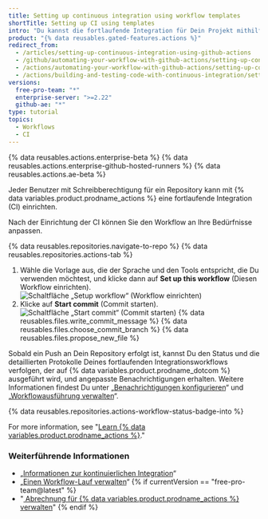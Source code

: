 ```yaml
---
title: Setting up continuous integration using workflow templates
shortTitle: Setting up CI using templates
intro: "Du kannst die fortlaufende Integration für Dein Projekt mithilfe einer Workflow-Vorlage einrichten, die der Sprache und den Tools entspricht, die Du verwenden möchtest."
product: "{% data reusables.gated-features.actions %}"
redirect_from:
  - /articles/setting-up-continuous-integration-using-github-actions
  - /github/automating-your-workflow-with-github-actions/setting-up-continuous-integration-using-github-actions
  - /actions/automating-your-workflow-with-github-actions/setting-up-continuous-integration-using-github-actions
  - /actions/building-and-testing-code-with-continuous-integration/setting-up-continuous-integration-using-github-actions
versions:
  free-pro-team: "*"
  enterprise-server: ">=2.22"
  github-ae: "*"
type: tutorial
topics:
  - Workflows
  - CI
---
```


{% data reusables.actions.enterprise-beta %}
{% data reusables.actions.enterprise-github-hosted-runners %}
{% data reusables.actions.ae-beta %}

Jeder Benutzer mit Schreibberechtigung für ein Repository kann mit {% data variables.product.prodname_actions %} eine fortlaufende Integration (CI) einrichten.

Nach der Einrichtung der CI können Sie den Workflow an Ihre Bedürfnisse anpassen.

{% data reusables.repositories.navigate-to-repo %}
{% data reusables.repositories.actions-tab %}

1. Wähle die Vorlage aus, die der Sprache und den Tools entspricht, die Du verwenden möchtest, und klicke dann auf **Set up this workflow** (Diesen Workflow einrichten). ![Schaltfläche „Setup workflow“ (Workflow einrichten)](/assets/images/help/repository/setup-workflow-button.png)
2. Klicke auf **Start commit** (Commit starten). ![Schaltfläche „Start commit“ (Commit starten)](/assets/images/help/repository/start-commit.png)
   {% data reusables.files.write_commit_message %}
   {% data reusables.files.choose_commit_branch %}
   {% data reusables.files.propose_new_file %}

Sobald ein Push an Dein Repository erfolgt ist, kannst Du den Status und die detaillierten Protokolle Deines fortlaufenden Integrationsworkflows verfolgen, der auf {% data variables.product.prodname_dotcom %} ausgeführt wird, und angepasste Benachrichtigungen erhalten. Weitere Informationen findest Du unter „[Benachrichtigungen konfigurieren](/github/managing-subscriptions-and-notifications-on-github/configuring-notifications#github-actions-notification-options)“ und „[Workflowausführung verwalten](/articles/managing-a-workflow-run)“.

{% data reusables.repositories.actions-workflow-status-badge-into %}

For more information, see "[Learn {% data variables.product.prodname_actions %}](/actions/learn-github-actions)."

### Weiterführende Informationen

- „[Informationen zur kontinuierlichen Integration](/articles/about-continuous-integration)“
- „[Einen Workflow-Lauf verwalten](/articles/managing-a-workflow-run)“
  {% if currentVersion == "free-pro-team@latest" %}
- "[ Abrechnung für {% data variables.product.prodname_actions %} verwalten](/billing/managing-billing-for-github-actions)"
  {% endif %}
